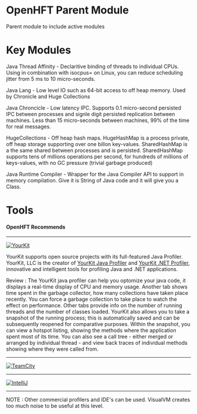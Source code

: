 OpenHFT Parent Module
=====================

Parent module to include active modules

Key Modules
===========

Java Thread Affinity - Declaritive binding of threads to individual CPUs.  Using in combination with isocpus= on Linux, you can reduce scheduling jitter from 5 ms to 10 micro-seconds.

Java Lang - Low level IO such as 64-bit access to off heap memory. Used by Chronicle and Huge Collections

Java Chroncicle - Low latency IPC. Supports 0.1 micro-second persisted IPC between processes and signle digit persisted replication between machines. Less than 15 micro-seconds between machines, 99% of the time for real messages.

HugeCollections - Off heap hash maps.  HugeHashMap is a process private, off heap storage supporting over one billon key-values. SharedHashMap is a the same shared between processes and is persisted.  SharedHashMap supports tens of millions operations per second, for hundreds of millions of keys-values, with no GC pressure (trivial garbage produced)

Java Runtime Compiler - Wrapper for the Java Compiler API to support in memory compilation.  Give it is String of Java code and it will give you a Class.

Tools
=====

#### OpenHFT Recommends

---

[![YourKit](https://www.yourkit.com/images/yklogo.png)](https://www.yourkit.com/)
 
YourKit supports open source projects with its full-featured Java Profiler.
YourKit, LLC is the creator of <a href="https://www.yourkit.com/java/profiler/index.jsp">YourKit Java Profiler</a>
and <a href="https://www.yourkit.com/.net/profiler/index.jsp">YourKit .NET Profiler</a>,
innovative and intelligent tools for profiling Java and .NET applications.

Review : The YourKit java profiler can help you optomize your java code, it displays a real-time display of CPU and memory usage. Another tab shows time spent in the garbage collector, how many collections have taken place recently. You can force a garbage collection to take place to watch the effect on performance. Other tabs provide info on the number of running threads and the number of classes loaded. YourKit also  allows you to take a snapshot of the running process; this is automatically saved and can be subsequently reopened for comparative purposes. Within the snapshot, you can view a hotspot listing, showing the methods where the application spent most of its time. You can also see a call tree - either merged or arranged by individual thread - and view back traces of individual methods showing where they were called from.

---

[![TeamCity](http://chronicle.software/wp-content/uploads/2014/09/icon_TeamCity.png)](http://www.jetbrains.com/teamcity/)

---

[![IntelliJ](http://chronicle.software/wp-content/uploads/2014/09/icon_IntelliJIDEA.png)](http://www.jetbrains.com/idea/)

---

NOTE : Other commercial profilers and IDE's can be used.  VisualVM creates too much noise to be useful at this level.

